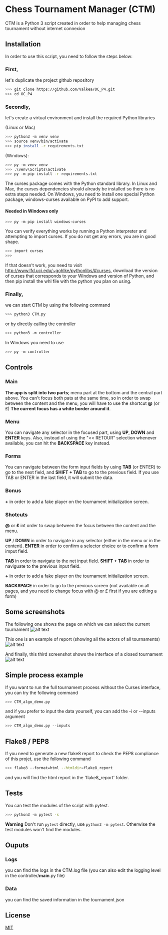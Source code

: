# Chess Tournament Manager (CTM)

CTM is a Python 3 script created in order to help managing chess tournament without internet connexion

## Installation

In order to use this script, you need to follow the steps below:

### First, 
let's duplicate the project github repository

```bash
>>> git clone https://github.com/Valkea/OC_P4.git
>>> cd OC_P4
```

### Secondly,
let's create a virtual environment and install the required Python libraries

(Linux or Mac)
```bash
>>> python3 -m venv venv
>>> source venv/bin/activate
>>> pip install -r requirements.txt
```

(Windows):
```bash
>>> py -m venv venv
>>> .\venv\Scripts\activate
>>> py -m pip install -r requirements.txt
```

The curses package comes with the Python standard library. In Linux and Mac, the curses dependencies should already be installed so there is no extra steps needed. On Windows, you need to install one special Python package, windows-curses available on PyPI to add support.

#### Needed in Windows only
```bash
>>> py -m pip install windows-curses
```

You can verify everything works by running a Python interpreter and attempting to import curses. If you do not get any errors, you are in good shape.

```bash
>>> import curses
>>>
```
If that doesn't work, you need to visit http://www.lfd.uci.edu/~gohlke/pythonlibs/#curses, download the version of curses that corresponds to your Windows and version of Python, and then pip install the whl file with the python you plan on using.

### Finally,
we can start CTM by using the following command

```bash
>>> python3 CTM.py
```
or by directly calling the controller
```bash
>>> python3 -m controller
```

In Windows you need to use
```bash
>>> py -m controller
```

## Controls

### Main
__The app is split into two parts__; menu part at the bottom and the central part above.
You can't focus both pats at the same time, so in order to swap between the content and the menu, you will have to use the shortcut __@__ (or £)
__The current focus has a white border around it__.

### Menu
You can navigate any selector in the focused part, using __UP__, __DOWN__ and __ENTER__ keys.
Also, instead of using the "<< RETOUR" selection whenever available, you can hit the __BACKSPACE__ key instead.

### Forms
You can navigate between the form input fields by using __TAB__ (or ENTER) to go to the next field, and __SHIFT + TAB__ to go to the previous field.
If you use TAB or ENTER in the last field, it will submit the data.

### Bonus
__+__ in order to add a fake player on the tournament initialization screen.

### Shotcuts
__@__ or __£__ int order to swap between the focus between the content and the menu.

__UP__ / __DOWN__ in order to navigate in any selector (either in the menu or in the content).
__ENTER__ in order to confirm a selector choice or to confirm a form imput field.

__TAB__ in order to navigate to the net input field.
__SHIFT + TAB__ in order to naviguate to the previous input field.

__+__ in order to add a fake player on the tournament initialization screen.

__BACKSPACE__ in order to go to the previous screen (not available on all pages, and you need to change focus with @ or £ first if you are editing a form)


## Some screenshots

The following one shows the page on which we can select the current tournament
![alt text](medias/open_tournament.png)

This one is an example of report (showing all the actors of all tournaments)
![alt text](medias/all_actors_report.png)

And finally, this third screenshot shows the interface of a closed tournament
![alt text](medias/closed_tournament.png)

## Simple process example

If you want to run the full tournament process without the Curses interface, you can try the following command

```bash
>>> CTM_algo_demo.py
```

and if you prefer to input the data yourself, you can add the -i or --inputs argument
```bash
>>> CTM_algo_demo.py --inputs
```

## Flake8 / PEP8

If you need to generate a new flake8 report to check the PEP8 compliance of this projet, use the following command
```bash
>>> flake8 --format=html --htmldir=flake8_report
```
and you will find the html report in the 'flake8_report' folder.

## Tests
You can test the modules of the script with pytest.

```bash
>>> python3 -m pytest -s 
```
**Warning**
Don't run `pytest` directly, use `python3 -m pytest`.
Otherwise the test modules won't find the modules.

## Ouputs

### Logs
you can find the logs in the CTM.log file (you can also edit the logging level in the controller/__main__.py file)

### Data
you can find the saved information in the tournament.json


## License
[MIT](https://choosealicense.com/licenses/mit/)
